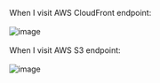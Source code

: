 When I visit AWS CloudFront endpoint: <br /><br />
![image](https://github.com/user-attachments/assets/d7fc042a-c6db-4c13-b3da-77392a95a1d2)
<br /><br />
When I visit AWS S3 endpoint: <br /><br /> ![image](https://github.com/user-attachments/assets/7cfb1b88-d47e-489e-a223-d943123be41f)

